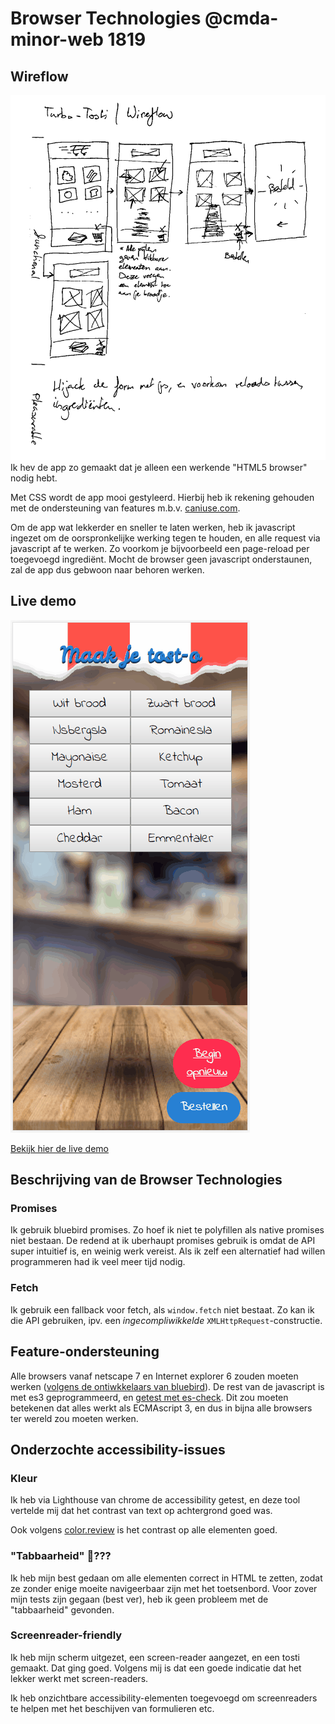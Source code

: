 # Browser Technologies @cmda-minor-web 1819
## Wireflow
![Wireflow van de tostiplicatie](./wireflow.png)
Ik hev de app zo gemaakt dat je alleen een werkende "HTML5 browser" nodig hebt.

Met CSS wordt de app mooi gestyleerd. Hierbij heb ik rekening gehouden met de ondersteuning van features m.b.v. [caniuse.com](caniuse.com).

Om de app wat lekkerder en sneller te laten werken, heb ik javascript ingezet om de oorspronkelijke werking tegen te houden, en alle request via javascript af te werken. Zo voorkom je bijvoorbeeld een page-reload per toegevoegd ingrediënt. Mocht de browser geen javascript onderstaunen, zal de app dus gebwoon naar behoren werken.

## Live demo
![Geanimeerd GIF-plaatje dat het gebruik van de demo illustreert](./demo.gif)

[Bekijk hier de live demo](https://make-a-tost-o.herokuapp.com/)

## Beschrijving van de Browser Technologies
### Promises
Ik gebruik bluebird promises. Zo hoef ik niet te polyfillen als native promises niet bestaan. De redend at ik uberhaupt promises gebruik is omdat de API super intuitief is, en weinig werk vereist. Als ik zelf een alternatief had willen programmeren had ik veel meer tijd nodig.

### Fetch
Ik gebruik een fallback voor fetch, als `window.fetch` niet bestaat. Zo kan ik die API gebruiken, ipv. een _ingecompliwikkelde_ `XMLHttpRequest`-constructie.

## Feature-ondersteuning
Alle browsers vanaf netscape 7 en Internet explorer 6 zouden moeten werken ([volgens de ontiwkkelaars van bluebird](https://stackoverflow.com/a/37445310)). De rest van de javascript is met es3 geprogrammeerd, en [getest met es-check](https://github.com/dollarshaveclub/es-check). Dit zou moeten betekenen dat alles werkt als ECMAscript 3, en dus in bijna alle browsers ter wereld zou moeten werken.

## Onderzochte accessibility-issues
### Kleur
Ik heb via Lighthouse van chrome de accessibility getest, en deze tool vertelde mij dat het contrast van text op achtergrond goed was.

Ook volgens [color.review](https://color.review/) is het contrast op alle elementen goed.

### "Tabbaarheid" 🤔???
Ik heb mijn best gedaan om alle elementen correct in HTML te zetten, zodat ze zonder enige moeite navigeerbaar zijn met het toetsenbord. Voor zover mijn tests zijn gegaan (best ver), heb ik geen probleem met de "tabbaarheid" gevonden.

### Screenreader-friendly
Ik heb mijn scherm uitgezet, een screen-reader aangezet, en een tosti gemaakt. Dat ging goed. Volgens mij is dat een goede indicatie dat het lekker werkt met screen-readers.

Ik heb onzichtbare accessibility-elementen toegevoegd om screenreaders te helpen met het beschijven van formulieren etc.